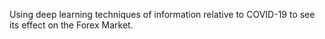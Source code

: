 Using deep learning techniques of information relative to COVID-19 to see its effect on the Forex Market.
